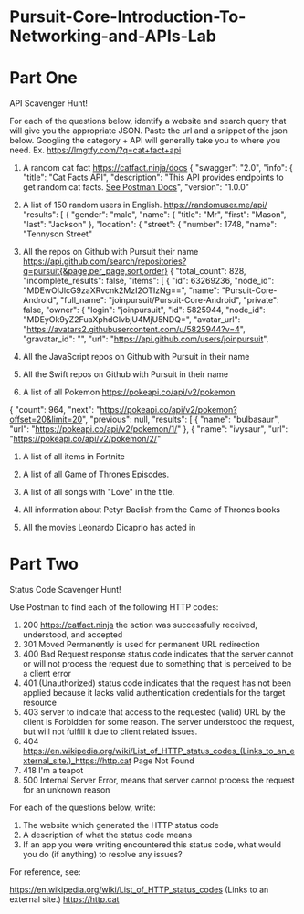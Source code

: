 # Pursuit-Core-Introduction-To-Networking-and-APIs-Lab

# Part One

API Scavenger Hunt!

For each of the questions below, identify a website and search query that will give you the appropriate JSON.  Paste the url and a snippet of the json below.  Googling the category + API will generally take you to where you need.  Ex. https://lmgtfy.com/?q=cat+fact+api

1. A random cat fact
https://catfact.ninja/docs
{
"swagger": "2.0",
"info": {
    "title": "Cat Facts API",
    "description": "This API provides endpoints to get random cat facts. <a target='_blank' href='https://documenter.getpostman.com/view/1946054/S11HvKSz'>See Postman Docs</a>",
    "version": "1.0.0"

1. A list of 150 random users in English.
https://randomuser.me/api/
"results": [
       {
           "gender": "male",
           "name": {
               "title": "Mr",
               "first": "Mason",
               "last": "Jackson"
           },
           "location": {
               "street": {
                   "number": 1748,
                   "name": "Tennyson Street"
        

1. All the repos on Github with Pursuit their name
https://api.github.com/search/repositories?q=pursuit{&page,per_page,sort,order}
{
"total_count": 828,
"incomplete_results": false,
"items": [
    {
        "id": 63269236,
        "node_id": "MDEwOlJlcG9zaXRvcnk2MzI2OTIzNg==",
        "name": "Pursuit-Core-Android",
        "full_name": "joinpursuit/Pursuit-Core-Android",
        "private": false,
        "owner": {
            "login": "joinpursuit",
            "id": 5825944,
            "node_id": "MDEyOk9yZ2FuaXphdGlvbjU4MjU5NDQ=",
            "avatar_url": "https://avatars2.githubusercontent.com/u/5825944?v=4",
            "gravatar_id": "",
            "url": "https://api.github.com/users/joinpursuit",

1. All the JavaScript repos on Github with Pursuit in their name

1. All the Swift repos on Github with Pursuit in their name

1. A list of all Pokemon
https://pokeapi.co/api/v2/pokemon

{
"count": 964,
"next": "https://pokeapi.co/api/v2/pokemon?offset=20&limit=20",
"previous": null,
"results": [
  {
    "name": "bulbasaur",
    "url": "https://pokeapi.co/api/v2/pokemon/1/"
  },
  {
    "name": "ivysaur",
    "url": "https://pokeapi.co/api/v2/pokemon/2/"


1. A list of all items in Fortnite

1. A list of all Game of Thrones Episodes.

1. A list of all songs with "Love" in the title.
1. All information about Petyr Baelish from the Game of Thrones books
1. All the movies Leonardo Dicaprio has acted in

# Part Two

Status Code Scavenger Hunt!

Use Postman to find each of the following HTTP codes:


1. 200
https://catfact.ninja
the action was successfully received, understood, and accepted
1. 301
Moved Permanently is used for permanent URL redirection
1. 400
Bad Request response status code indicates that the server cannot or will not process the request due to something that is perceived to be a client error 
1. 401
(Unauthorized) status code indicates that the request has not been applied because it lacks valid authentication credentials for the target resource
1. 403
server to indicate that access to the requested (valid) URL by the client is Forbidden for some reason. The server understood the request, but will not fulfill it due to client related issues.
1. 404
https://en.wikipedia.org/wiki/List_of_HTTP_status_codes_(Links_to_an_external_site.)_https://http.cat
Page Not Found
1. 418
I'm a teapot
1. 500
 Internal Server Error, means that server cannot process the request for an unknown reason


For each of the questions below, write:

1. The website which generated the HTTP status code
2. A description of what the status code means
3. If an app you were writing encountered this status code, what would you do (if anything) to resolve any issues?


For reference, see:

https://en.wikipedia.org/wiki/List_of_HTTP_status_codes (Links to an external site.)
https://http.cat



